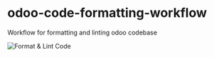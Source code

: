# odoo-code-formatting-workflow
Workflow for formatting and linting odoo codebase

![Format & Lint Code](https://github.com/TheQuantumGroup/odoo-code-formatting-workflow/actions/workflows/format.yml/badge.svg)